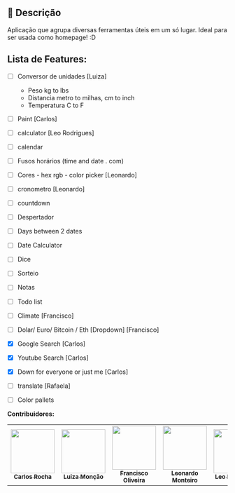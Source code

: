 ## :memo: Descrição
Aplicação que agrupa diversas ferramentas úteis em um só lugar. Ideal para ser usada como homepage! :D
## Lista de Features:
- [ ] Conversor de unidades [Luiza]
    - Peso kg to lbs
    - Distancia metro to milhas, cm to inch
    - Temperatura C to F
- [ ] Paint [Carlos]
- [ ] calculator [Leo Rodrigues]
- [ ] calendar
- [ ] Fusos horários (time and date . com)
- [ ] Cores - hex rgb - color picker [Leonardo]
- [ ] cronometro [Leonardo]
- [ ] countdown
- [ ] Despertador
- [ ] Days between 2 dates
- [ ] Date Calculator
- [ ] Dice
- [ ] Sorteio
- [ ] Notas
- [ ] Todo list

- [ ] Climate [Francisco]
- [ ] Dolar/ Euro/ Bitcoin / Eth [Dropdown] [Francisco]
- [x] Google Search [Carlos]
- [x] Youtube Search [Carlos]
- [x] Down for everyone or just me [Carlos]
- [ ] translate [Rafaela]
- [ ] Color pallets

**Contribuidores:**
<table>
	<tr>
		<td align="center">
			<a href="https://github.com/chap0lin">
				<img src="https://avatars.githubusercontent.com/u/15856499?v=4" width="100px;" alt=""/>
				<br />
				<sub>
					<b>Carlos Rocha</b>
				</sub>
			</a>
			<br />
			<!-- <a href="https://github.com/tiago-ds/Public-MarquinhosBOT/commits?author=tiago-ds" title="Code">💻</a> -->
		</td>
		<td align="center">
			<a href="https://github.com/Luiza-cm">
				<img src="https://avatars.githubusercontent.com/u/78181472?v=4" width="100px;" alt=""/>
				<br />
				<sub>
					<b>Luiza Monção</b>
				</sub>
			</a>
			<br />
			<!-- <a href="https://github.com/tiago-ds/Public-MarquinhosBOT/commits?author=guilhermeasper" title="Code">💻</a> -->
		</td>
		<td align="center">
			<a href="https://github.com/franciscomatheuspereira">
				<img src="https://avatars.githubusercontent.com/u/13754283?v=4" width="100px;" alt=""/>
				<br />
				<sub>
					<b>Francisco Oliveira</b>
				</sub>
			</a>
			<br />
			<!-- <a href="https://github.com/tiago-ds/Public-MarquinhosBOT/commits?author=Giancarl021" title="Code">💻</a> -->
		</td>
		<td align="center">
			<a href="https://github.com/leonardoleo10">
				<img src="https://avatars.githubusercontent.com/u/91640562?v=4" width="100px;" alt=""/>
				<br />
				<sub>
					<b>Leonardo Monteiro</b>
				</sub>
			</a>
			<br />
			<!-- <a href="https://github.com/tiago-ds/Public-MarquinhosBOT/commits?author=Giancarl021" title="Code">💻</a> -->
		</td>
		<td align="center">
			<a href="https://github.com/leoquiro">
				<img src="https://avatars.githubusercontent.com/u/91341492?v=4" width="100px;" alt=""/>
				<br />
				<sub>
					<b>Leo Rodrigues</b>
				</sub>
			</a>
			<br />
			<!-- <a href="https://github.com/tiago-ds/Public-MarquinhosBOT/commits?author=Giancarl021" title="Code">💻</a> -->
		</td>
	</tr>
</table>
